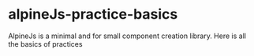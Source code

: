 # alpineJs-practice-basics
AlpineJs is a minimal and for small component creation library. Here is all the basics of practices
